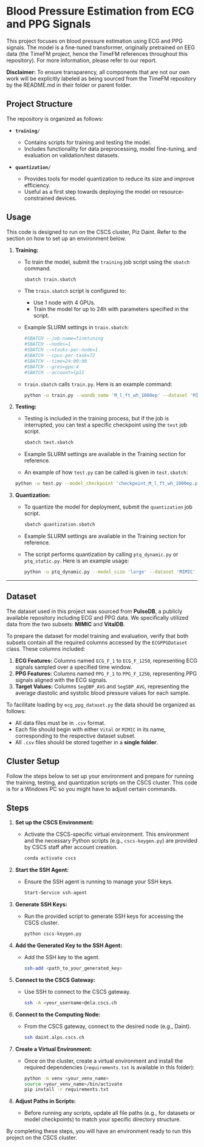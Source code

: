 # Blood Pressure Estimation from ECG and PPG Signals

This project focuses on blood pressure estimation using ECG and PPG signals. The model is a fine-tuned transformer, originally pretrained on EEG data (the TimeFM project, hence the TimeFM references throughout this repository). For more information, please refer to our report.

**Disclaimer:** To ensure transparency, all components that are not our own work will be explicitly labeled as being sourced from the TimeFM repository by the README.md in their folder or parent folder.

## Project Structure

The repository is organized as follows:

- **`training/`**
  - Contains scripts for training and testing the model.
  - Includes functionality for data preprocessing, model fine-tuning, and evaluation on validation/test datasets.
  
- **`quantization/`**
  - Provides tools for model quantization to reduce its size and improve efficiency.
  - Useful as a first step towards deploying the model on resource-constrained devices.


## Usage

This code is designed to run on the CSCS cluster, Piz Daint. Refer to the section on how to set up an environment below.

1. **Training:**
   - To train the model, submit the `training` job script using the `sbatch` command.
     ```bash
     sbatch train.sbatch
     ```
   - The `train.sbatch` script is configured to:
     - Use 1 node with 4 GPUs.
     - Train the model for up to 24h with parameters specified in the script.
   - Example SLURM settings in `train.sbatch`:
     ```bash
     #SBATCH --job-name=finetuning
     #SBATCH --nodes=1
     #SBATCH --ntasks-per-node=1
     #SBATCH --cpus-per-task=72
     #SBATCH --time=24:00:00
     #SBATCH --gres=gpu:4
     #SBATCH --account=lp12
     ```

   - `train.sbatch` calls `train.py`. Here is an example command:
     ```bash
     python -u train.py --wandb_name 'M_l_ft_wh_1000ep' --dataset 'MIMIC' --model_size 'large' --num_epochs 1000 --pretrained True --freeze_backbone False --patience 50 --learning_rate 1e-4 --batch_size 1024
     ```

2. **Testing:**
   - Testing is included in the training process, but if the job is interrupted, you can test a specific checkpoint using the `test` job script.
     ```bash
     sbatch test.sbatch
     ```
   - Example SLURM settings are available in the Training section for reference.

   -  An example of how `test.py` can be called is given in `test.sbatch`:
     ```bash
     python -u test.py --model_checkpoint 'checkpoint_M_l_ft_wh_1000ep.pt' --dataset 'MIMIC' --model_size 'large' --batch_size 1024
     ```

3. **Quantization:**
   - To quantize the model for deployment, submit the `quantization` job script.
     ```bash
     sbatch quantization.sbatch
     ```
   - Example SLURM settings are available in the Training section for reference.

   - The script performs quantization by calling `ptq_dynamic.py` or `ptq_static.py`. Here is an example usage:
     ```bash
     python -u ptq_dynamic.py --model_size 'large' --dataset 'MIMIC' --model_checkpoint 'final_model_M_l_ft_wh_100ep.ckpt' --batch_size 64
     ```

---

## Dataset

The dataset used in this project was sourced from **PulseDB**, a publicly available repository including ECG and PPG data. We specifically utilized data from the two subsets: **MIMIC** and **VitalDB**.

To prepare the dataset for model training and evaluation, verify that both subsets contain all the required columns accessed by the `ECGPPGDataset` class. These columns included:

1. **ECG Features:** Columns named `ECG_F_1` to `ECG_F_1250`, representing ECG signals sampled over a specified time window.
2. **PPG Features:** Columns named `PPG_F_1` to `PPG_F_1250`, representing PPG signals aligned with the ECG signals.
3. **Target Values:** Columns `SegDBP_AVG` and `SegSBP_AVG`, representing the average diastolic and systolic blood pressure values for each sample.

To facilitate loading by `ecg_ppg_dataset.py` the data should be organized as follows:
- All data files must be in `.csv` format.
- Each file should begin with either `Vital` or `MIMIC` in its name, corresponding to the respective dataset subset.
- All `.csv` files should be stored together in a **single folder**.


## Cluster Setup

Follow the steps below to set up your environment and prepare for running the training, testing, and quantization scripts on the CSCS cluster. This code is for a Windows PC so you might have to adjust certain commands.

## Steps

1. **Set up the CSCS Environment:**
   - Activate the CSCS-specific virtual environment. This environment and the necessary Python scripts (e.g., `cscs-keygen.py`) are provided by CSCS staff after account creation.
     ```bash
     conda activate cscs
     ```

2. **Start the SSH Agent:**
   - Ensure the SSH agent is running to manage your SSH keys.
     ```bash
     Start-Service ssh-agent
     ```

3. **Generate SSH Keys:**
   - Run the provided script to generate SSH keys for accessing the CSCS cluster.
     ```bash
     python cscs-keygen.py
     ```

4. **Add the Generated Key to the SSH Agent:**
   - Add the SSH key to the agent.
     ```bash
     ssh-add <path_to_your_generated_key>
     ```

5. **Connect to the CSCS Gateway:**
   - Use SSH to connect to the CSCS gateway.
     ```bash
     ssh -A <your_username>@ela.cscs.ch
     ```

6. **Connect to the Computing Node:**
   - From the CSCS gateway, connect to the desired node (e.g., Daint).
     ```bash
     ssh daint.alps.cscs.ch
     ```

7. **Create a Virtual Environment:**
   - Once on the cluster, create a virtual environment and install the required dependencies (`requirements.txt` is available in this folder):
     ```bash
     python -m venv <your_venv_name>
     source <your_venv_name>/bin/activate
     pip install -r requirements.txt
     ```

8. **Adjust Paths in Scripts:**
   - Before running any scripts, update all file paths (e.g., for datasets or model checkpoints) to match your specific directory structure.

By completing these steps, you will have an environment ready to run this project on the CSCS cluster.
